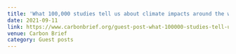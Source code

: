 ```yaml
---
title: 'What 100,000 studies tell us about climate impacts around the world'
date: 2021-09-11
link: https://www.carbonbrief.org/guest-post-what-100000-studies-tell-us-about-climate-impacts-around-the-world/
venue: Carbon Brief
category: Guest posts
---
```

